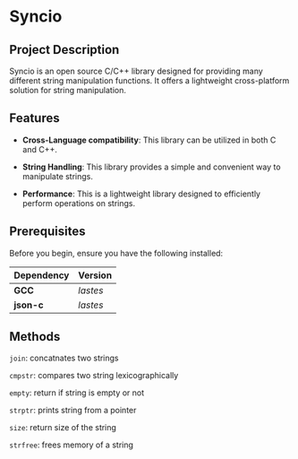 # Syncio

<!--<div align="center">
    <img src="https://img.shields.io/github/license/DevByEagle/Syncio?logo=apache&color=%230095ff"/>
</div> -->

<!--## Features
- -->

## Project Description

Syncio is an open source C/C++ library designed for providing many different string manipulation functions.
It offers a lightweight cross-platform solution for string manipulation.

## Features

- **Cross-Language compatibility**: This library can be utilized in both C and C++.

- **String Handling**: This library provides a simple and convenient way to manipulate strings.

- **Performance**: This is a lightweight library designed to efficiently perform operations on strings.

## Prerequisites

Before you begin, ensure you have the following installed:

| Dependency | Version |
| :--- | :--- |
| **GCC** | *lastes* |
| **json-c** | *lastes* |

## Methods

`join`: concatnates two strings

`cmpstr`: compares two string lexicographically

`empty`: return if string is empty or not

`strptr`: prints string from a pointer

`size`: return size of the string

`strfree`: frees memory of a string
